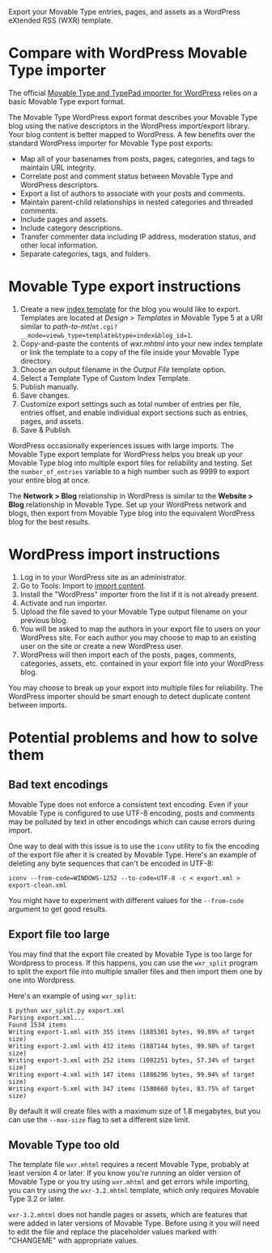 Export your Movable Type entries, pages, and assets as a WordPress eXtended RSS (WXR) template.

# Compare with WordPress Movable Type importer

The official [Movable Type and TypePad importer for WordPress](http://wordpress.org/extend/plugins/movabletype-importer/ "Movable Type and TypePad importer plugin for WordPress") relies on a basic Movable Type export format.

The Movable Type WordPress export format describes your Movable Type
blog using the native descriptors in the WordPress import/export
library. Your blog content is better mapped to WordPress. A few
benefits over the standard WordPress importer for Movable Type post
exports:

* Map all of your basenames from posts, pages, categories, and tags to maintain URL integrity.
* Correlate post and comment status between Movable Type and WordPress descriptors.
* Export a list of authors to associate with your posts and comments.
* Maintain parent-child relationships in nested categories and threaded comments.
* Include pages and assets.
* Include category descriptions.
* Transfer commenter data including IP address, moderation status, and other local information.
* Separate categories, tags, and folders.

# Movable Type export instructions

1. Create a new [index template](http://www.movabletype.org/documentation/designer/template-types.html#index-templates "Movable Type index template documentation") for the blog you would like to export. Templates are located at _Design > Templates_ in Movable Type 5 at a URI similar to _path-to-mt_/`mt.cgi?__mode=view&_type=template&type=index&blog_id=1`.
2. Copy-and-paste the contents of _wxr.mhtml_ into your new index template or link the template to a copy of the file inside your Movable Type directory.
3. Choose an output filename in the _Output File_ template option.
4. Select a Template Type of Custom Index Template.
5. Publish manually.
6. Save changes.
5. Customize export settings such as total number of entries per file, entries offset, and enable individual export sections such as entries, pages, and assets.
6. Save & Publish.

WordPress occasionally experiences issues with large imports. The
Movable Type export template for WordPress helps you break up your
Movable Type blog into multiple export files for reliability and
testing. Set the `number_of_entries` variable to a high number such as
9999 to export your entire blog at once.

The __Network > Blog__ relationship in WordPress is similar to the
__Website > Blog__ relationship in Movable Type. Set up your WordPress
network and blogs, then export from Movable Type blog into the
equivalent WordPress blog for the best results.

# WordPress import instructions

1. Log in to your WordPress site as an administrator.
2. Go to Tools: Import to [import content](http://codex.wordpress.org/Importing_Content "Import content into WordPress").
3. Install the "WordPress" importer from the list if it is not already present.
4. Activate and run importer.
5. Upload the file saved to your Movable Type output filename on your previous blog.
6. You will be asked to map the authors in your export file to users on your WordPress site. For each author you may choose to map to an existing user on the site or create a new WordPress user.
7. WordPress will then import each of the posts, pages, comments, categories, assets, etc. contained in your export file into your WordPress blog.

You may choose to break up your export into multiple files for
reliability. The WordPress importer should be smart enough to detect
duplicate content between imports.

# Potential problems and how to solve them

## Bad text encodings

Movable Type does not enforce a consistent text encoding.  Even if
your Movable Type is configured to use UTF-8 encoding, posts and
comments may be polluted by text in other encodings which can cause
errors during import.

One way to deal with this issue is to use the `iconv` utility to fix
the encoding of the export file after it is created by Movable Type.
Here's an example of deleting any byte sequences that can't be encoded
in UTF-8:

    iconv --from-code=WINDOWS-1252 --to-code=UTF-8 -c < export.xml > export-clean.xml

You might have to experiment with different values for the
`--from-code` argument to get good results.

## Export file too large

You may find that the export file created by Movable Type is too large
for Wordpress to process.  If this happens, you can use the
`wxr_split` program to split the export file into multiple smaller
files and then import them one by one into Wordpress.

Here's an example of using `wxr_split`:

    $ python wxr_split.py export.xml
    Parsing export.xml...
    Found 1534 items
    Writing export-1.xml with 355 items (1885301 bytes, 99.89% of target size)
    Writing export-2.xml with 432 items (1887144 bytes, 99.98% of target size)
    Writing export-3.xml with 252 items (1082251 bytes, 57.34% of target size)
    Writing export-4.xml with 147 items (1886296 bytes, 99.94% of target size)
    Writing export-5.xml with 347 items (1580660 bytes, 83.75% of target size)

By default it will create files with a maximum size of 1.8 megabytes,
but you can use the `--max-size` flag to set a different size limit.

## Movable Type too old

The template file `wxr.mhtml` requires a recent Movable Type, probably
at least version 4 or later.  If you know you're running an older
version of Movable Type or you try using `wxr.mhtml` and get errors
while importing, you can try using the `wxr-3.2.mhtml` template, which
only requires Movable Type 3.2 or later.

`wxr-3.2.mhtml` does not handle pages or assets, which are features
that were added in later versions of Movable Type.  Before using it
you will need to edit the file and replace the placeholder values
marked with "CHANGEME" with appropriate values.
